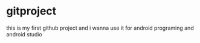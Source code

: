 # gitproject
this is my first github project and i wanna use it for android programing and android studio

